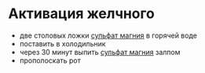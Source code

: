 # Активация желчного
- две столовых ложки [сульфат магния](../../medicament/magnesium_sulfate.md) в горячей воде
- поставить в холодильник
- через 30 минут выпить [сульфат магния](../../medicament/magnesium_sulfate.md) залпом
- прополоскать рот